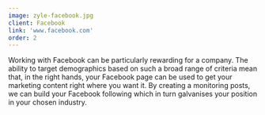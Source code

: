 ```yaml
---
image: zyle-facebook.jpg
client: Facebook
link: 'www.facebook.com'
order: 2
---
```

Working with Facebook can be particularly rewarding for a company. The ability to target demographics based on such a broad range of criteria mean that, in the right hands, your Facebook page can be used to get your marketing content right where you want it. By creating a monitoring posts, we can build your Facebook following which in turn galvanises your position in your chosen industry.
